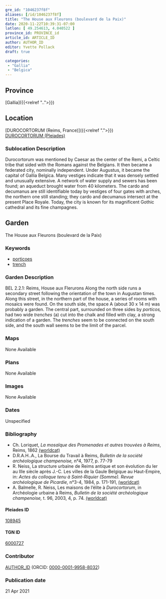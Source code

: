 ```yaml
---
gre_id: "1046237f8f"
aliases: [/id/1046237f8f]
title: "The House aux Fleurons (boulevard de la Paix)"
date: 2020-11-22T10:39:31-07:00
latlon: [ 49.254613, 4.040522 ]
province_id: PROVINCE_id
article_id: ARTICLE_ID
author: AUTHOR_ID
editor: Yvette Pollack
draft: true

categories:
 - "Gallia"
 - "Belgica"
---
```


## Province
[Gallia]({{<relref "..">}})

## Location

[DUROCORTORUM (Reims, France)]({{<relref ".">}}) \
[DUROCORTORUM (Pleiades)](https://pleiades.stoa.org/places/108945)

<!--### Location Description-->

<!-- LEAVE THIS BLANK FOR NOW -->

<!--## Sublocation-->

<!--
[AREA WITHIN LOCATION, LIKE “PALATINE HILL”](GEOREFERENCE LINK)
A sublocation is any area larger than an individual garden, but located within a location. I would always try to include a link to a controlled vocabulary here if possible. This ID may well be different from the Garden ID, e.g., Pompeii versus a Garden in one of the houses which has its own Pleiades ID.
-->

### Sublocation Description

Durocortorum was mentioned by Caesar as the center of the Remi, a Celtic tribe that sided with the Romans against the Belgians. It then became a federated city, nominally independent.  Under Augustus, it became the capital of Gallia Belgica. Many vestiges indicate that it was densely settled and unusually extensive.   A network of water supply and sewers has been found; an aqueduct brought water from 40 kilometers.  The cardo and decumanus are still identifiable today by vestiges of four gates with arches, the northern one still standing; they cardo and decumanus intersect at the present Place Royale.  Today, the city is known for its magnificent Gothic cathedral and its fine champagnes.

## Garden
The House aux Fleurons (boulevard de la Paix)

### Keywords
- [porticoes](http://vocab.getty.edu/page/aat/300004145)
- [trench](http://vocab.getty.edu/page/aat/300008022)


### Garden Description

BEL 2.2.1: Reims, House aux Flerurons
Along the north side runs a secondary street following the orientation of the town in Augustan times. Along this street, in the northern part of the house, a series of rooms with mosaics were found. On the south side, the space A (about 30 x 14 m) was probably a garden. The central part, surrounded on three sides by *porticos,* had two wide *trenches* (a) cut into the chalk and filled with clay, a strong indication of a garden. The *trenches* seem to be connected on the south side, and the south wall seems to be the limit of the parcel.



### Maps

None Available

### Plans

None Available
<!--
{{< figure src="IMG_URL" alt="ALT_TEXT" title="CAPTION" >}}
-->

### Images

None Available
<!--
{{< figure src="IMG_URL" alt="ALT_TEXT" title="CAPTION" >}}
-->

### Dates
Unspecified

### Bibliography
- Ch. Loriquet, *La mosaïque des Promenades et autres trouvées à Reims*, Reims, 1862 [(worldcat)](http://www.worldcat.org/oclc/609628912)
- D.R.A.H..A., La Bourse du Travail à Reims, *Bulletin de la société archéologique champenoise,* n°4, 1977, p. 77-79   <!--not on worldcat -->
- R. Neiss, La structure urbaine de Reims antique et son évolution du Ier au IIIe siècle après J.-C. Les villes de la Gaule Belgique au Haut-Empire, in: *Actes du colloque tenu à Saint-Riquier (Somme). Revue archéologique de Picardie,* n°3-4, 1984, p. 171-191, [(worldcat)](http://www.worldcat.org/oclc/754518194)
- A. Balmelle, R. Neiss, Les maisons de l’élite à *Durocortorum*, in Archéologie urbaine à Reims, *Bulletin de la société archéologique champenoise,* t. 96, 2003, 4, p. 74. [(worldcat)](http://www.worldcat.org/oclc/718698064)


<!--#### Periodo ID-->

<!-- [PERIODO_ID](https://pleiades.stoa.org/places/PLEIADES_ID) -->

#### Pleiades ID

[108945](https://pleiades.stoa.org/places/108945)

#### TGN ID
[6000727](http://vocab.getty.edu/page/tgn/6000727)

### Contributor
[AUTHOR_ID](link) (ORCID: [0000-0001-9958-8032](https://orcid.org/0000-0001-9958-8032))

### Publication date

21 Apr 2021

<!--### Related articles-->

<!-- Links to other related articles. Leave blank for now -->